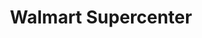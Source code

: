 ---
title: "Walmart Supercenter"
url: /tucson/walmart-supercenter-north-cortaro-road/
shop: supermarket
---